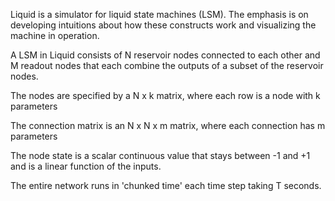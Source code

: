 Liquid is a simulator for liquid state machines (LSM). The emphasis is on developing intuitions about how these constructs work and visualizing the machine in operation.

A LSM in Liquid consists of N reservoir nodes connected to each other and M readout nodes that each combine the outputs of a subset of the reservoir nodes.

The nodes are specified by a N x k matrix, where each row is a node with k parameters

The connection matrix is an N x N x m matrix, where each connection has m parameters

The node state is a scalar continuous value that stays between -1 and +1 and is a linear function of the inputs.

The entire network runs in 'chunked time' each time step taking T seconds.


